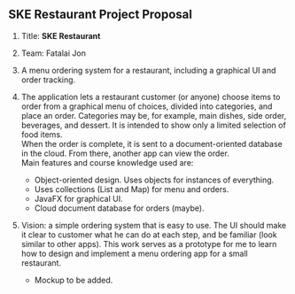 ## SKE Restaurant Project Proposal

1. Title: **SKE Restaurant**

2. Team: Fatalai Jon

3. A menu ordering system for a restaurant, including a graphical UI and order tracking.

4. The application lets a restaurant customer (or anyone) choose items to order from a graphical menu of choices, divided into categories, and place an order.  Categories may be, for example, main dishes, side order, beverages, and dessert.  It is intended to show only a limited selection of food items.   
    When the order is complete, it is sent to a document-oriented database in the cloud.  From there, another app can view the order.   
     Main features and course knowledge used are:
    * Object-oriented design. Uses objects for instances of everything.
    * Uses collections (List and Map) for menu and orders.
    * JavaFX for graphical UI.
    * Cloud document database for orders (maybe).

5. Vision: a simple ordering system that is easy to use.  The UI should make it clear to customer what he can do at each step, and be familiar (look similar to other apps).   This work serves as a prototype for me to learn how to design and implement a menu ordering app for a small restaurant.
    * Mockup to be added. 

